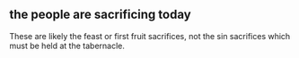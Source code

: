 ## the people are sacrificing today ##

These are likely the feast or first fruit sacrifices, not the sin sacrifices which must be held at the tabernacle.